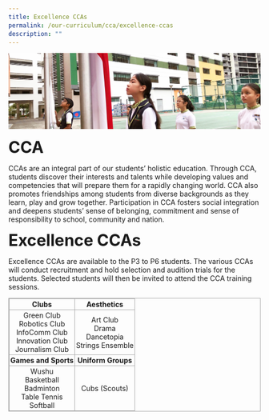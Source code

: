 ```yaml
---
title: Excellence CCAs
permalink: /our-curriculum/cca/excellence-ccas
description: ""
---
```

![](/images/sub-banner.jpg)

**<font size=6>CCA</font>**

CCAs are an integral part of our students’ holistic education. Through CCA, students discover their interests and talents while developing values and competencies that will prepare them for a rapidly changing world. CCA also promotes friendships among students from diverse backgrounds as they learn, play and grow together. Participation in CCA fosters social integration and deepens students’ sense of belonging, commitment and sense of responsibility to school, community and nation.

**<font size=6>Excellence CCAs</font>**

Excellence CCAs are available to the P3 to P6 students. The various CCAs will conduct recruitment and hold selection and audition trials for the students. Selected students will then be invited to attend the CCA training sessions.

  

<table width="100%;" class="iveo_table ives_tab_simple3" style="margin: 0px; outline: 0px; padding: 0px; border-collapse: collapse; border: 1px solid rgb(170, 170, 170);"><tbody style="margin: 0px; outline: 0px; padding: 0px;"><tr style="margin: 0px; outline: 0px; padding: 0px;"><td style="margin: 0px; outline: 0px; padding: 2px; text-align: center; border: 1px solid rgb(170, 170, 170);"><strong style="margin: 0px; outline: 0px; padding: 0px;">Clubs</strong><br style="margin: 0px; outline: 0px; padding: 0px;"></td><td style="margin: 0px; outline: 0px; padding: 2px; text-align: center; border: 1px solid rgb(170, 170, 170);"><strong style="margin: 0px; outline: 0px; padding: 0px;">Aesthetics</strong><br style="margin: 0px; outline: 0px; padding: 0px;"></td></tr><tr style="margin: 0px; outline: 0px; padding: 0px;"><td style="margin: 0px; outline: 0px; padding: 2px; text-align: center; border: 1px solid rgb(170, 170, 170);">Green Club<br style="margin: 0px; outline: 0px; padding: 0px;">Robotics Club<br style="margin: 0px; outline: 0px; padding: 0px;">InfoComm Club<br style="margin: 0px; outline: 0px; padding: 0px;">Innovation Club<br style="margin: 0px; outline: 0px; padding: 0px;">Journalism Club<br style="margin: 0px; outline: 0px; padding: 0px;"></td><td style="margin: 0px; outline: 0px; padding: 2px; text-align: center; border: 1px solid rgb(170, 170, 170);">Art Club<br style="margin: 0px; outline: 0px; padding: 0px;">Drama<br style="margin: 0px; outline: 0px; padding: 0px;">Dancetopia<br style="margin: 0px; outline: 0px; padding: 0px;">Strings Ensemble<br style="margin: 0px; outline: 0px; padding: 0px;"></td></tr><tr style="margin: 0px; outline: 0px; padding: 0px;"><td style="margin: 0px; outline: 0px; padding: 2px; text-align: center; border: 1px solid rgb(170, 170, 170);"><strong style="margin: 0px; outline: 0px; padding: 0px;">Games and Sports</strong><br style="margin: 0px; outline: 0px; padding: 0px;"></td><td style="margin: 0px; outline: 0px; padding: 2px; text-align: center; border: 1px solid rgb(170, 170, 170);"><strong style="margin: 0px; outline: 0px; padding: 0px;">Uniform Groups</strong><br style="margin: 0px; outline: 0px; padding: 0px;"></td></tr><tr style="margin: 0px; outline: 0px; padding: 0px;"><td style="margin: 0px; outline: 0px; padding: 2px; text-align: center; border: 1px solid rgb(170, 170, 170);">Wushu<br style="margin: 0px; outline: 0px; padding: 0px;">Basketball<br style="margin: 0px; outline: 0px; padding: 0px;">Badminton<br style="margin: 0px; outline: 0px; padding: 0px;">Table Tennis<br style="margin: 0px; outline: 0px; padding: 0px;">Softball<br style="margin: 0px; outline: 0px; padding: 0px;"></td><td style="margin: 0px; outline: 0px; padding: 2px; text-align: center; border: 1px solid rgb(170, 170, 170);">Cubs (Scouts)</td></tr></tbody></table>